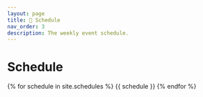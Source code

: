 ```yaml
---
layout: page
title: 📅 Schedule
nav_order: 3
description: The weekly event schedule.
---
```


# Schedule

{% for schedule in site.schedules %}
{{ schedule }}
{% endfor %}
